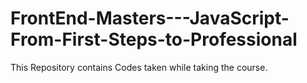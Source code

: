# FrontEnd-Masters---JavaScript-From-First-Steps-to-Professional
This Repository contains Codes taken while taking the course. 
